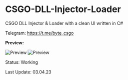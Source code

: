 # CSGO-DLL-Injector-Loader
CSGO DLL Injector & Loader with a clean UI written in C#

Telegram: https://t.me/byte_csgo

**Preview:**



![Preview](https://i.ibb.co/94s8s03/image423.png)
![Preview](https://i.ibb.co/tzF6xmY/image.png)

Status: Working




Last Update: 03.04.23
